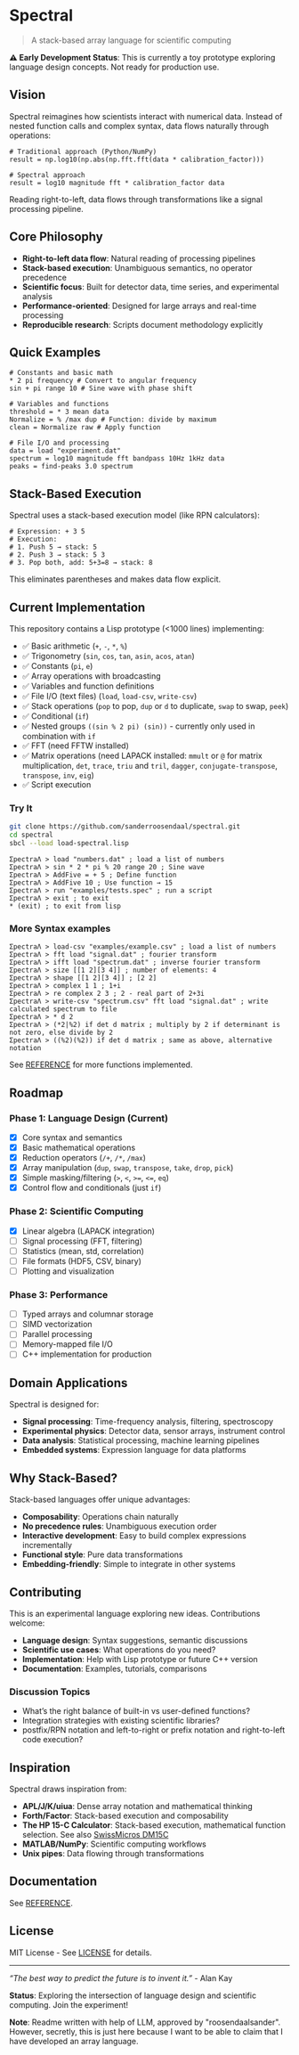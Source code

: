 # Spectral

> A stack-based array language for scientific computing

**⚠️ Early Development Status**: This is currently a toy prototype exploring language design concepts. Not ready for production use.

## Vision

Spectral reimagines how scientists interact with numerical data. Instead of nested function calls and complex syntax, data flows naturally through operations:

```spectral
# Traditional approach (Python/NumPy)
result = np.log10(np.abs(np.fft.fft(data * calibration_factor)))

# Spectral approach 
result = log10 magnitude fft * calibration_factor data
```

Reading right-to-left, data flows through transformations like a signal processing pipeline.

## Core Philosophy

- **Right-to-left data flow**: Natural reading of processing pipelines
- **Stack-based execution**: Unambiguous semantics, no operator precedence
- **Scientific focus**: Built for detector data, time series, and experimental analysis
- **Performance-oriented**: Designed for large arrays and real-time processing
- **Reproducible research**: Scripts document methodology explicitly

## Quick Examples

```spectral
# Constants and basic math
* 2 pi frequency # Convert to angular frequency
sin + pi range 10 # Sine wave with phase shift

# Variables and functions 
threshold = * 3 mean data
Normalize = % /max dup # Function: divide by maximum
clean = Normalize raw # Apply function

# File I/O and processing
data = load "experiment.dat"
spectrum = log10 magnitude fft bandpass 10Hz 1kHz data
peaks = find-peaks 3.0 spectrum
```

## Stack-Based Execution

Spectral uses a stack-based execution model (like RPN calculators):

```spectral
# Expression: + 3 5
# Execution:
# 1. Push 5 → stack: 5
# 2. Push 3 → stack: 5 3 
# 3. Pop both, add: 5+3=8 → stack: 8
```

This eliminates parentheses and makes data flow explicit.

## Current Implementation

This repository contains a Lisp prototype (<1000 lines) implementing:

- ✅ Basic arithmetic (`+`, `-`, `*`, `%`)
- ✅ Trigonometry (`sin`, `cos`, `tan`, `asin`, `acos`, `atan`)
- ✅ Constants (`pi`, `e`)
- ✅ Array operations with broadcasting
- ✅ Variables and function definitions
- ✅ File I/O (text files) (`load`, `load-csv`, `write-csv`)
- ✅ Stack operations (`pop` to pop, `dup` or `d` to duplicate, `swap` to swap, `peek`)
- ✅ Conditional (`if`)
- ✅ Nested groups `((sin % 2 pi) (sin))` - currently only used in combination with `if`
- ✅ FFT (need FFTW installed)
- ✅ Matrix operations (need LAPACK installed: `mmult` or `@` for matrix multiplication,
     `det`, `trace`, `triu` and `tril`, `dagger`, `conjugate-transpose`,
     `transpose`, `inv`, `eig`)
- ✅ Script execution

### Try It

```bash
git clone https://github.com/sanderroosendaal/spectral.git
cd spectral
sbcl --load load-spectral.lisp
```

```spectral
ΣpectraΛ > load "numbers.dat" ; load a list of numbers
ΣpectraΛ > sin * 2 * pi % 20 range 20 ; Sine wave
ΣpectraΛ > AddFive = + 5 ; Define function
ΣpectraΛ > AddFive 10 ; Use function → 15
ΣpectraΛ > run "examples/tests.spec" ; run a script
ΣpectraΛ > exit ; to exit
* (exit) ; to exit from lisp
```

### More Syntax examples

```spectral
ΣpectraΛ > load-csv "examples/example.csv" ; load a list of numbers
ΣpectraΛ > fft load "signal.dat" ; fourier transform
ΣpectraΛ > ifft load "spectrum.dat" ; inverse fourier transform
ΣpectraΛ > size [[1 2][3 4]] ; number of elements: 4
ΣpectraΛ > shape [[1 2][3 4]] ; [2 2]
ΣpectraΛ > complex 1 1 ; 1+i
ΣpectraΛ > re complex 2 3 ; 2 - real part of 2+3i
ΣpectraΛ > write-csv "spectrum.csv" fft load "signal.dat" ; write calculated spectrum to file
ΣpectraΛ > * d 2
ΣpectraΛ > (*2|%2) if det d matrix ; multiply by 2 if determinant is not zero, else divide by 2
ΣpectraΛ > ((%2)(%2)) if det d matrix ; same as above, alternative notation
```

See [REFERENCE](https://github.com/sanderroosendaal/spectral/blob/main/documentation.md) for
more functions implemented.

## Roadmap

### Phase 1: Language Design (Current)

- [x] Core syntax and semantics
- [x] Basic mathematical operations
- [X] Reduction operators (`/+`, `/*`, `/max`)
- [X] Array manipulation (`dup`, `swap`, `transpose`, `take`, `drop`, `pick`)
- [X] Simple masking/filtering (`>`, `<`, `>=`, `<=`, `eq`)
- [X] Control flow and conditionals (just `if`)

### Phase 2: Scientific Computing

- [X] Linear algebra (LAPACK integration)
- [ ] Signal processing (FFT, filtering)
- [ ] Statistics (mean, std, correlation)
- [ ] File formats (HDF5, CSV, binary)
- [ ] Plotting and visualization

### Phase 3: Performance

- [ ] Typed arrays and columnar storage
- [ ] SIMD vectorization
- [ ] Parallel processing
- [ ] Memory-mapped file I/O
- [ ] C++ implementation for production

## Domain Applications

Spectral is designed for:

- **Signal processing**: Time-frequency analysis, filtering, spectroscopy
- **Experimental physics**: Detector data, sensor arrays, instrument control
- **Data analysis**: Statistical processing, machine learning pipelines
- **Embedded systems**: Expression language for data platforms

## Why Stack-Based?

Stack-based languages offer unique advantages:

- **Composability**: Operations chain naturally
- **No precedence rules**: Unambiguous execution order
- **Interactive development**: Easy to build complex expressions incrementally
- **Functional style**: Pure data transformations
- **Embedding-friendly**: Simple to integrate in other systems

## Contributing

This is an experimental language exploring new ideas. Contributions welcome:

- **Language design**: Syntax suggestions, semantic discussions
- **Scientific use cases**: What operations do you need?
- **Implementation**: Help with Lisp prototype or future C++ version
- **Documentation**: Examples, tutorials, comparisons

### Discussion Topics

- What’s the right balance of built-in vs user-defined functions?
- Integration strategies with existing scientific libraries?
- postfix/RPN notation and left-to-right or prefix notation and right-to-left code execution?

## Inspiration

Spectral draws inspiration from:

- **APL/J/K/uiua**: Dense array notation and mathematical thinking
- **Forth/Factor**: Stack-based execution and composability
- **The HP 15-C Calculator**: Stack-based execution, mathematical function selection. See also [SwissMicros DM15C](https://www.swissmicros.com/product/dm15c)
- **MATLAB/NumPy**: Scientific computing workflows
- **Unix pipes**: Data flowing through transformations

## Documentation

See [REFERENCE](https://github.com/sanderroosendaal/spectral/blob/main/documentation.md).

## License

MIT License - See [LICENSE](https://github.com/sanderroosendaal/spectral/blob/main/LICENSE "Standard MIT License") for details.

-----

*“The best way to predict the future is to invent it.”* - Alan Kay

**Status**: Exploring the intersection of language design and scientific computing. Join the experiment!

**Note**: Readme written with help of LLM, approved by "roosendaalsander". However, secretly, this is just here because I want to be able to claim that I have developed an array language. 
